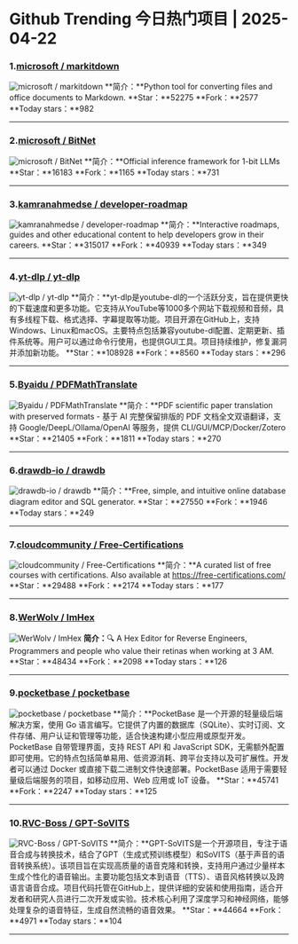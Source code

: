 # Github Trending 今日热门项目 | 2025-04-22
### 1.[microsoft / markitdown](https://github.com/microsoft/markitdown)

![microsoft / markitdown](https://opengraph.githubassets.com/191e6acea5eb8337ff6211279185be0bb10e18eee71295038dd326da13aaed5a/microsoft/markitdown)
**简介：**Python tool for converting files and office documents to Markdown.
**Star：**52275
**Fork：**2577
**Today stars：**982

---

### 2.[microsoft / BitNet](https://github.com/microsoft/BitNet)

![microsoft / BitNet](https://opengraph.githubassets.com/cb21d61e9b30367004532e1f8a112e73c1459ddcb8a7e9a916141bd0fe4d9499/microsoft/BitNet)
**简介：**Official inference framework for 1-bit LLMs
**Star：**16183
**Fork：**1165
**Today stars：**731

---

### 3.[kamranahmedse / developer-roadmap](https://github.com/kamranahmedse/developer-roadmap)

![kamranahmedse / developer-roadmap](https://repository-images.githubusercontent.com/85077558/903a43a1-8332-42bf-af26-e4f055b3ae69)
**简介：**Interactive roadmaps, guides and other educational content to help developers grow in their careers.
**Star：**315017
**Fork：**40939
**Today stars：**349

---

### 4.[yt-dlp / yt-dlp](https://github.com/yt-dlp/yt-dlp)

![yt-dlp / yt-dlp](https://repository-images.githubusercontent.com/307260205/b6a8d716-9c7b-40ec-bc44-6422d8b741a0)
**简介：**yt-dlp是youtube-dl的一个活跃分支，旨在提供更快的下载速度和更多功能。它支持从YouTube等1000多个网站下载视频和音频，具有多线程下载、格式选择、字幕提取等功能。项目开源在GitHub上，支持Windows、Linux和macOS。主要特点包括兼容youtube-dl配置、定期更新、插件系统等。用户可以通过命令行使用，也提供GUI工具。项目持续维护，修复漏洞并添加新功能。
**Star：**108928
**Fork：**8560
**Today stars：**296

---

### 5.[Byaidu / PDFMathTranslate](https://github.com/Byaidu/PDFMathTranslate)

![Byaidu / PDFMathTranslate](https://repository-images.githubusercontent.com/853189791/963df51a-2bb2-4982-9c22-7f26dfc0aae4)
**简介：**PDF scientific paper translation with preserved formats - 基于 AI 完整保留排版的 PDF 文档全文双语翻译，支持 Google/DeepL/Ollama/OpenAI 等服务，提供 CLI/GUI/MCP/Docker/Zotero
**Star：**21405
**Fork：**1811
**Today stars：**270

---

### 6.[drawdb-io / drawdb](https://github.com/drawdb-io/drawdb)

![drawdb-io / drawdb](https://avatars.githubusercontent.com/u/16802605?s=64&v=4)
**简介：**Free, simple, and intuitive online database diagram editor and SQL generator.
**Star：**27550
**Fork：**1946
**Today stars：**249

---

### 7.[cloudcommunity / Free-Certifications](https://github.com/cloudcommunity/Free-Certifications)

![cloudcommunity / Free-Certifications](https://repository-images.githubusercontent.com/284008087/17d6aa9d-7be3-4c05-b4d4-5bac3e278fc7)
**简介：**A curated list of free courses with certifications. Also available at https://free-certifications.com/
**Star：**29488
**Fork：**2174
**Today stars：**177

---

### 8.[WerWolv / ImHex](https://github.com/WerWolv/ImHex)

![WerWolv / ImHex](https://repository-images.githubusercontent.com/311683390/33776266-4fdb-47e4-a1fd-83408f6721a4)
**简介：**🔍 A Hex Editor for Reverse Engineers, Programmers and people who value their retinas when working at 3 AM.
**Star：**48434
**Fork：**2098
**Today stars：**126

---

### 9.[pocketbase / pocketbase](https://github.com/pocketbase/pocketbase)

![pocketbase / pocketbase](https://repository-images.githubusercontent.com/510607652/5ec36405-1ec0-4284-8316-9299abe186d2)
**简介：**PocketBase 是一个开源的轻量级后端解决方案，使用 Go 语言编写。它提供了内置的数据库（SQLite）、实时订阅、文件存储、用户认证和管理等功能，适合快速构建小型应用或原型开发。PocketBase 自带管理界面，支持 REST API 和 JavaScript SDK，无需额外配置即可使用。它的特点包括简单易用、低资源消耗、跨平台支持以及可扩展性。开发者可以通过 Docker 或直接下载二进制文件快速部署。PocketBase 适用于需要轻量级后端服务的项目，如移动应用、Web 应用或 IoT 设备。
**Star：**45741
**Fork：**2247
**Today stars：**125

---

### 10.[RVC-Boss / GPT-SoVITS](https://github.com/RVC-Boss/GPT-SoVITS)

![RVC-Boss / GPT-SoVITS](https://opengraph.githubassets.com/343ec56e620235c5d9da458a8878d77d35f686ed76331c0552282df24af383dd/RVC-Boss/GPT-SoVITS)
**简介：**GPT-SoVITS是一个开源项目，专注于语音合成与转换技术，结合了GPT（生成式预训练模型）和SoVITS（基于声音的语音转换系统）。该项目旨在实现高质量的语音克隆和转换，支持用户通过少量样本生成个性化的语音输出。主要功能包括文本到语音（TTS）、语音风格转换以及跨语言语音合成。项目代码托管在GitHub上，提供详细的安装和使用指南，适合开发者和研究人员进行二次开发或实验。技术核心利用了深度学习和神经网络，能够处理复杂的语音特征，生成自然流畅的语音效果。
**Star：**44664
**Fork：**4971
**Today stars：**104

---

